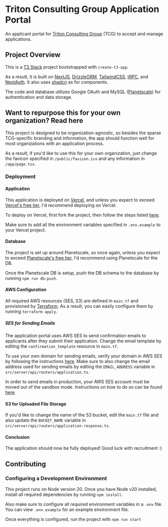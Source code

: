 # Triton Consulting Group Application Portal
An applicant portal for [Triton Consulting Group](https://www.ucsdtcg.org) (TCG)
to accept and manage applications.

## Project Overview
This is a [T3 Stack](https://create.t3.gg/) project bootstrapped with `create-t3-app`.

As a result, it is built on [NextJS](https://nextjs.org/), [DrizzleORM](https://orm.drizzle.team/), 
[TailwindCSS](https://tailwindcss.com/), [tRPC](https://trpc.io/), and 
[NextAuth](https://next-auth.js.org/). It also uses [shadcn](https://ui.shadcn.com/) as for components. 

The code and database utilizes Google OAuth and MySQL ([Planetscale](https://planetscale.com/))
for authentication and data storage. 

## Want to repurpose this for your own organization? Read here
This project is designed to be organization-agnostic, so besides the
sparse TCG-specific branding and information, the app should 
function well for most organizations with an application process.

As a result, if you'd like to use this for your own organization, just
change the favicon specified in `/public/favicon.ico` and any 
information in `/app/page.tsx`.

### Deployment
#### Application
This application is deployed on [Vercel](https://vercel.com), and unless
you expect to exceed [Vercel's free tier](https://vercel.com/pricing),
I'd recommend deploying on Vercel. 

To deploy on Vercel, first fork the project, then follow the steps listed 
[here](https://vercel.com/docs/getting-started-with-vercel/import). 

Make sure to add all the environment variables specified in `.env.example`
to your Vercel project.

#### Database
The project is set up around Planetscale, so once again, unless you 
expect to exceed [Planetscale's free tier](https://planetscale.com/pricing),
I'd recommend using Planetscale for the DB. 

Once the Planetscale DB is setup, push the DB schema to the database
by running `npm run db:push`. 

#### AWS Configuration
All required AWS resources (SES, S3) are defined in `main.tf` and provisioned
by [Terraform](https://www.terraform.io). As a result, you can easily
configure them by running `terraform apply`.

##### SES for Sending Emails
The application portal uses AWS SES to send confirmation emails to applicants
after they submit their application. Change the email template 
by editing the `confirmation_template` resource in `main.tf`.

To use your own domain for sending emails, verify your domain in AWS
SES by following the instructions [here](https://docs.aws.amazon.com/ses/latest/dg/creating-identities.html).
Make sure to also change the email address used for sending emails
by editing the `EMAIL_ADDRESS` variable in `src/server/api/routers/application.ts`.

In order to send emails in production, your AWS SES account must be moved
out of the sandbox mode. Instructions on how to do so can be found
[here](https://docs.aws.amazon.com/ses/latest/dg/request-production-access.html).

#### S3 for Uploaded File Storage
If you'd like to change the name of the S3 bucket, edit the `main.tf`
file and also update the `BUCKET_NAME` variable in 
`src/server/api/routers/application-response.ts`.

#### Conclusion
The application should now be fully deployed! Good luck with recruitment :)

## Contributing
### Configuring a Development Environment
This project runs on Node version 20. Once you have Node v20 installed,
install all required dependencies by running `npm install`.

Also make sure to configure all required environment variables 
in a `.env` file. You can view `.env.example` for an example environment
file.

Once everything is configured, run the project with `npm run start`

